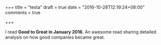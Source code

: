 +++
title = "testa"
draft = true
date = "2016-10-28T12:19:24+08:00"
comments = true

+++

I read **Good to Great in January 2016**. An awesome read sharing detailed analysis on how good companies became great.
